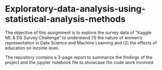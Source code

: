 # Exploratory-data-analysis-using-statistical-analysis-methods
The objective of this assignment is to explore the survey data of "Kaggle ML & DS Survey Challenge" to understand (1) the nature of women’s representation in Data Science and Machine Learning and (2) the effects of education on income level.

The repository contains a 3-page report to summarize the findings of the project and the jupyter notebook file to showcase the code work involved.
